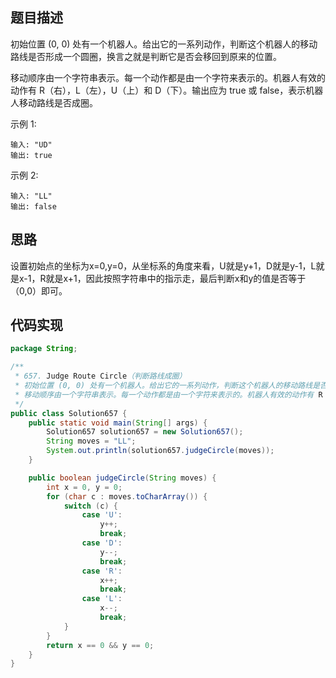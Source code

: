 ## 题目描述
初始位置 (0, 0) 处有一个机器人。给出它的一系列动作，判断这个机器人的移动路线是否形成一个圆圈，换言之就是判断它是否会移回到原来的位置。

移动顺序由一个字符串表示。每一个动作都是由一个字符来表示的。机器人有效的动作有 R（右），L（左），U（上）和 D（下）。输出应为 true 或 false，表示机器人移动路线是否成圈。

示例 1:
```
输入: "UD"
输出: true
```
示例 2:
```
输入: "LL"
输出: false
```
## 思路
设置初始点的坐标为x=0,y=0，从坐标系的角度来看，U就是y+1，D就是y-1，L就是x-1，R就是x+1，因此按照字符串中的指示走，最后判断x和y的值是否等于（0,0）即可。

## 代码实现
```java
package String;

/**
 * 657. Judge Route Circle（判断路线成圈）
 * 初始位置 (0, 0) 处有一个机器人。给出它的一系列动作，判断这个机器人的移动路线是否形成一个圆圈，换言之就是判断它是否会移回到原来的位置。
 * 移动顺序由一个字符串表示。每一个动作都是由一个字符来表示的。机器人有效的动作有 R（右），L（左），U（上）和 D（下）。输出应为 true 或 false，表示机器人移动路线是否成圈。
 */
public class Solution657 {
    public static void main(String[] args) {
        Solution657 solution657 = new Solution657();
        String moves = "LL";
        System.out.println(solution657.judgeCircle(moves));
    }

    public boolean judgeCircle(String moves) {
        int x = 0, y = 0;
        for (char c : moves.toCharArray()) {
            switch (c) {
                case 'U':
                    y++;
                    break;
                case 'D':
                    y--;
                    break;
                case 'R':
                    x++;
                    break;
                case 'L':
                    x--;
                    break;
            }
        }
        return x == 0 && y == 0;
    }
}

```
